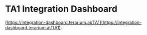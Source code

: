 # TA1 Integration Dashboard
[https://integration-dashboard.terarium.ai/TA1](https://integration-dashboard.terarium.ai/TA1).